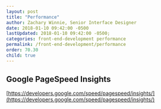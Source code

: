 ```yaml
---
layout: post
title: "Performance"
author: Zachary Winnie, Senior Interface Designer
date: 2018-01-10 09:42:00 -0500
lastUpdated: 2018-01-10 09:42:00 -0500;
categories: front-end-development performance
permalink: /front-end-development/performance
order: 70.30
child: true
---
```


## Google PageSpeed Insights

[https://developers.google.com/speed/pagespeed/insights/](https://developers.google.com/speed/pagespeed/insights/)